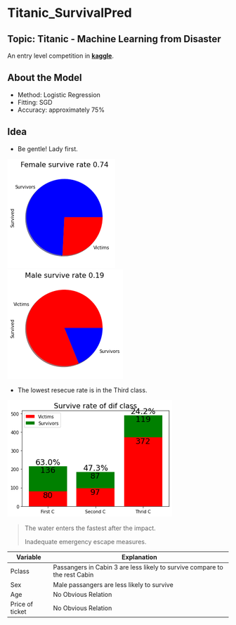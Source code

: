 # Titanic_SurvivalPred
## Topic: Titanic - Machine Learning from Disaster

An entry level competition in [**kaggle**](https://www.kaggle.com/competitions/titanic/overview).

## About the Model
- Method: Logistic Regression
- Fitting: SGD
- Accuracy: approximately 75%

## Idea
- Be gentle! Lady first.

![alt text](https://github.com/DanielZhuGY/Titanic_SurvivalPred/blob/main/fsr.png?raw=true)
![alt text](https://github.com/DanielZhuGY/Titanic_SurvivalPred/blob/main/msr.png?raw=true)


- The lowest resecue rate is in the Third class.

![alt text](https://github.com/DanielZhuGY/Titanic_SurvivalPred/blob/main/pclss.png?raw=true)
> The water enters the fastest after the impact.
> 
> Inadequate emergency escape measures.

|Variable|Explanation|
|--------|-----------|
|Pclass|Passangers in Cabin 3 are less likely to survive compare to the rest Cabin|
|Sex|Male passangers are less likely to survive|
|Age|No Obvious Relation|
|Price of ticket|No Obvious Relation|

